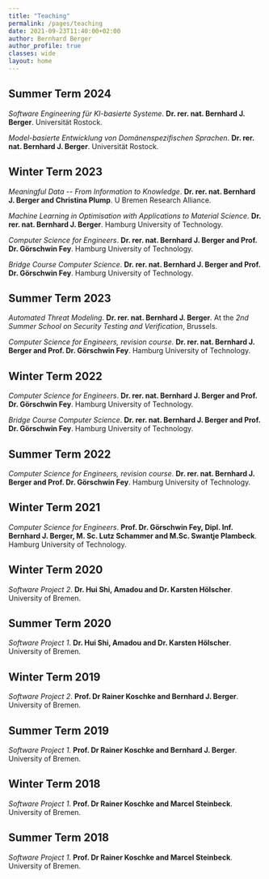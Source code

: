 ```yaml
---
title: "Teaching"
permalink: /pages/teaching
date: 2021-09-23T11:40:00+02:00
author: Bernhard Berger
author_profile: true
classes: wide
layout: home
---
```


## Summer Term 2024
_Software Engineering für KI-basierte Systeme_.  **Dr. rer. nat. Bernhard
J. Berger**. Universität Rostock.

_Model-basierte Entwicklung von Domänenspezifischen Sprachen_. **Dr. rer. nat.
Bernhard J. Berger**. Universität Rostock.

## Winter Term 2023
_Meaningful Data -- From Information to Knowledge_. **Dr. rer. nat. Bernhard
J. Berger and Christina Plump**. U Bremen Research Alliance.

_Machine Learning in Optimisation with Applications to Material Science_.
**Dr. rer. nat. Bernhard J. Berger**. Hamburg University of Technology.

_Computer Science for Engineers_. **Dr. rer. nat. Bernhard  J. Berger
and Prof. Dr. Görschwin Fey**. Hamburg University of Technology. 

_Bridge Course Computer Science_. **Dr. rer. nat. Bernhard  J. Berger
and Prof. Dr. Görschwin Fey**. Hamburg University of Technology. 

## Summer Term 2023
_Automated Threat Modeling_. **Dr. rer. nat. Bernhard J. Berger**. At
the _2nd Summer School on Security Testing and Verification_, Brussels.

_Computer Science for Engineers, revision course_. **Dr. rer. nat.
Bernhard  J. Berger and Prof. Dr. Görschwin Fey**. Hamburg University
of Technology. 

## Winter Term 2022
_Computer Science for Engineers_. **Dr. rer. nat. Bernhard  J. Berger
and Prof. Dr. Görschwin Fey**. Hamburg University of Technology. 

_Bridge Course Computer Science_. **Dr. rer. nat. Bernhard  J. Berger
and Prof. Dr. Görschwin Fey**. Hamburg University of Technology. 

## Summer Term 2022
_Computer Science for Engineers, revision course_. **Dr. rer. nat.
Bernhard  J. Berger and Prof. Dr. Görschwin Fey**. Hamburg University
of Technology. 

## Winter Term 2021
_Computer Science for Engineers_. **Prof. Dr. Görschwin Fey, Dipl. Inf.
Bernhard  J. Berger, M. Sc. Lutz Schammer and M.Sc. Swantje Plambeck**.
Hamburg University of Technology. 

## Winter Term 2020
_Software Project 2_. **Dr. Hui Shi, Amadou and Dr. Karsten Hölscher**. 
University of Bremen.

## Summer Term 2020
_Software Project 1_. **Dr. Hui Shi, Amadou and Dr. Karsten Hölscher**.
University of Bremen.

## Winter Term 2019
_Software Project 2_. **Prof. Dr Rainer Koschke and Bernhard J. Berger**.
University of Bremen.

## Summer Term 2019
_Software Project 1_. **Prof. Dr Rainer Koschke and Bernhard J. Berger**.
University of Bremen.

## Winter Term 2018
_Software Project 1_. **Prof. Dr Rainer Koschke and Marcel Steinbeck**.
University of Bremen.

## Summer Term 2018
_Software Project 1_. **Prof. Dr Rainer Koschke and Marcel Steinbeck**.
University of Bremen.
